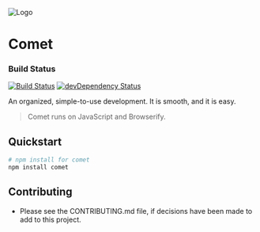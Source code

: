 ![Logo](https://raw.githubusercontent.com/mosesag0813/comet/master/resources/Drawing%20(1).png)
# Comet

### Build Status
[![Build Status](https://travis-ci.org/mosesag0813/comet.svg?branch=master)](https://travis-ci.org/mosesag0813/comet) [![devDependency Status](https://david-dm.org/mosesag0813/comet/dev-status.svg)](https://david-dm.org/mosesag0813/comet#info=devDependencies)

An organized, simple-to-use development. It is smooth, and it is easy.
> Comet runs on JavaScript and Browserify.

## Quickstart

```sh
# npm install for comet
npm install comet
```
## Contributing
- Please see the CONTRIBUTING.md file, if decisions have been made to add to this project.

